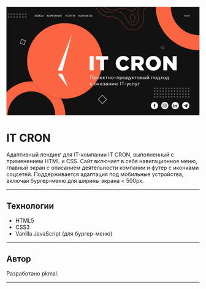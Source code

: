 ![IT CRON](assets/preview.png)

# IT CRON

Адаптивный лендинг для IT-компании IT CRON, выполненный с применением HTML и CSS. Сайт включает в себя навигационное меню, главный экран с описанием деятельности компании и футер с иконками соцсетей. Поддерживается адаптация под мобильные устройства, включая бургер-меню для ширины экрана < 500px.

---

## Технологии

- HTML5
- CSS3
- Vanilla JavaScript (для бургер-меню)

---

## Автор

Разработано pkmal.

---
